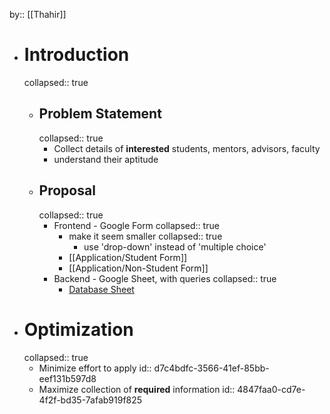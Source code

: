 by:: [[Thahir]]

- # Introduction
  collapsed:: true
	- ## Problem Statement
	  collapsed:: true
		- Collect details of **interested** students, mentors, advisors, faculty
		- understand their aptitude
	- ## Proposal
	  collapsed:: true
		- Frontend - Google Form
		  collapsed:: true
			- make it seem smaller
			  collapsed:: true
				- use 'drop-down' instead of 'multiple choice'
			- [[Application/Student Form]]
			- [[Application/Non-Student Form]]
		- Backend - Google Sheet, with queries
		  collapsed:: true
			- [Database Sheet](https://docs.google.com/spreadsheets/d/1WsMosP6WaifrDsTaMuZUlEP8MSYP1nfTyKh9x7q4ads/edit?usp=sharing)
- # Optimization
  collapsed:: true
	- Minimize effort to apply
	  id:: d7c4bdfc-3566-41ef-85bb-eef131b597d8
	- Maximize collection of **required** information
	  id:: 4847faa0-cd7e-4f2f-bd35-7afab919f825